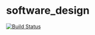# software_design
[![Build Status](https://travis-ci.org/slampy97/software_design.svg?branch=task1-dev)](https://travis-ci.org/slampy97/software_design)
